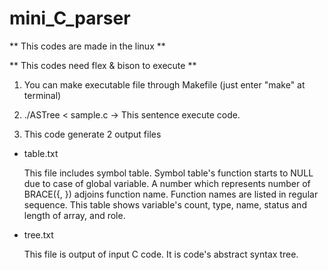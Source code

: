 # mini_C_parser

** This codes are made in the linux **

** This codes need flex & bison to execute **

1) You can make executable file through Makefile (just enter "make" at terminal)

2) ./ASTree < sample.c -> This sentence execute code.

3) This code generate 2 output files

  - table.txt
  
    This file includes symbol table. Symbol table's function starts to NULL due to case of global variable.
    A number which represents number of BRACE({, }) adjoins function name.
    Function names are listed in regular sequence.
    This table shows variable's count, type, name, status and length of array, and role.

  - tree.txt

    This file is output of input C code. It is code's abstract syntax tree.
